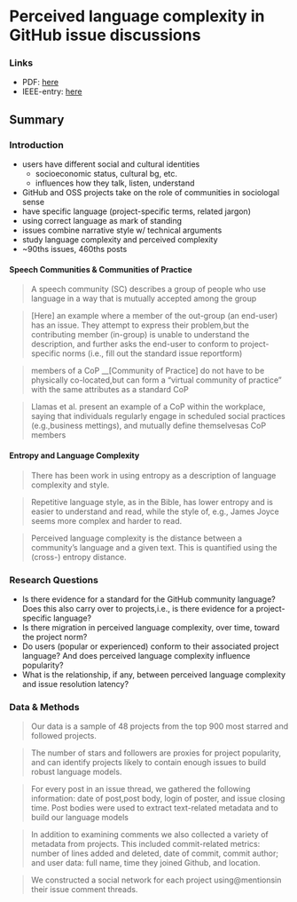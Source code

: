 # Perceived language complexity in GitHub issue discussions

### Links

* PDF: [here](https://web.cs.ucdavis.edu/~filkov/papers/language_issues.pdf)
* IEEE-entry: [here](https://ieeexplore.ieee.org/abstract/document/8115620)

## Summary

### Introduction

* users have different social and cultural identities
  * socioeconomic status, cultural bg, etc.
  * influences how they talk, listen, understand
* GitHub and OSS projects take on the role of communities in sociologal sense
* have specific language \(project-specific terms, related jargon\)
* using correct language as mark of standing
* issues combine narrative style w/ technical arguments
* study language complexity and perceived complexity
* ~90ths issues, 460ths posts

#### Speech Communities & Communities of Practice

> A speech community \(SC\) describes a group of people who use language in a way that is mutually accepted among the group

> \[Here\] an example where a member of the out-group \(an end-user\) has an issue. They attempt to express their problem,but the contributing member \(in-group\) is unable to understand the description, and further asks the end-user to conform to project-specific norms \(i.e., fill out the standard issue reportform\)

> members of a CoP __\[Community of Practice\] do not have to be physically co-located,but can form a “virtual community of practice” with the same attributes as a standard CoP

> Llamas et al. present an example of a CoP within the workplace, saying that individuals regularly engage in scheduled social practices \(e.g.,business mettings\), and mutually define themselvesas CoP members

#### Entropy and Language Complexity

> There has been work in using entropy as a description of language complexity and style.

> Repetitive language style, as in the Bible, has lower entropy and is easier to understand and read, while the style of, e.g., James Joyce seems more complex and harder to read.

> Perceived language complexity is the distance between a community’s language and a given text. This is quantified using the \(cross-\) entropy distance.

### Research Questions

* Is  there  evidence for a standard for the GitHub community language? Does this also carry over to projects,i.e., is there evidence for a project-specific  language?
* Is there migration in perceived language complexity, over time, toward the project norm?
* Do users \(popular or experienced\) conform to their associated project language? And does perceived language complexity influence popularity?
* What is the relationship, if any, between perceived language complexity and issue resolution latency?

### Data & Methods

> Our data is  a sample of 48 projects from the top 900 most starred and followed projects.

> The number of stars and followers are proxies for project popularity, and can identify projects likely to  contain enough issues to build robust language models.

> For every post in an issue thread,  we  gathered  the  following  information:  date  of  post,post body, login of poster, and issue closing time. Post bodies were  used  to  extract  text-related  metadata  and  to  build  our language models

> In addition to examining comments we also collected  a  variety  of  metadata  from  projects.  This  included commit-related  metrics:  number  of  lines  added  and  deleted, date of commit, commit author; and user data: full name, time they joined Github, and location.

> We  constructed  a  social  network  for  each  project  using@mentionsin  their  issue  comment  threads.

